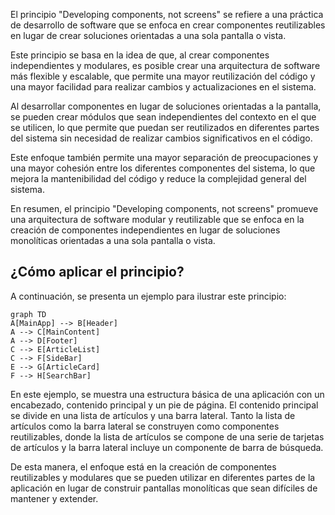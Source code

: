 El principio "Developing components, not screens" se refiere a una práctica de desarrollo de software que se enfoca en crear componentes reutilizables en lugar de crear soluciones  orientadas a una sola pantalla o vista.

Este principio se basa en la idea de que, al crear componentes independientes y modulares, es posible crear una arquitectura de software más flexible y escalable, que permite una mayor reutilización del código y una mayor facilidad para realizar cambios y actualizaciones en el sistema.

Al desarrollar componentes en lugar de soluciones orientadas a la pantalla, se pueden crear módulos que sean independientes del contexto en el que se utilicen, lo que permite que puedan ser reutilizados en diferentes partes del sistema sin necesidad de realizar cambios significativos en el código.

Este enfoque también permite una mayor separación de preocupaciones y una mayor cohesión entre los diferentes componentes del sistema, lo que mejora la mantenibilidad del código y reduce la complejidad general del sistema.

En resumen, el principio "Developing components, not screens" promueve una arquitectura de software modular y reutilizable que se enfoca en la creación de componentes independientes en lugar de soluciones monolíticas orientadas a una sola pantalla o vista.

## ¿Cómo aplicar el principio?

A continuación, se presenta un ejemplo para ilustrar este principio:

``` mermaid
graph TD
A[MainApp] --> B[Header]
A --> C[MainContent]
A --> D[Footer]
C --> E[ArticleList]
C --> F[SideBar]
E --> G[ArticleCard]
F --> H[SearchBar]
```

En este ejemplo, se muestra una estructura básica de una aplicación con un encabezado, contenido principal y un pie de página. El contenido principal se divide en una lista de artículos y una barra lateral. Tanto la lista de artículos como la barra lateral se construyen como componentes reutilizables, donde la lista de artículos se compone de una serie de tarjetas de artículos y la barra lateral incluye un componente de barra de búsqueda.

De esta manera, el enfoque está en la creación de componentes reutilizables y modulares que se pueden utilizar en diferentes partes de la aplicación en lugar de construir pantallas monolíticas que sean difíciles de mantener y extender.